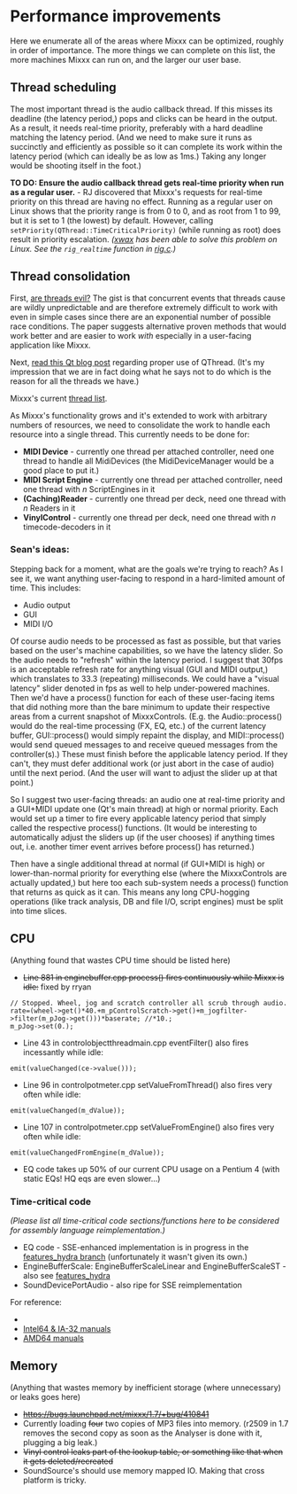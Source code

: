 # Performance improvements

Here we enumerate all of the areas where Mixxx can be optimized, roughly
in order of importance. The more things we can complete on this list,
the more machines Mixxx can run on, and the larger our user base.

## Thread scheduling

The most important thread is the audio callback thread. If this misses
its deadline (the latency period,) pops and clicks can be heard in the
output. As a result, it needs real-time priority, preferably with a hard
deadline matching the latency period. (And we need to make sure it runs
as succinctly and efficiently as possible so it can complete its work
within the latency period (which can ideally be as low as 1ms.) Taking
any longer would be shooting itself in the foot.)

**TO DO: Ensure the audio callback thread gets real-time priority when
run as a regular user.** - RJ discovered that Mixxx's requests for
real-time priority on this thread are having no effect. Running as a
regular user on Linux shows that the priority range is from 0 to 0, and
as root from 1 to 99, but it is set to 1 (the lowest) by default.
However, calling `setPriority(QThread::TimeCriticalPriority)` (while
running as root) does result in priority escalation.
*([xwax](http://www.xwax.co.uk/) has been able to solve this problem on
Linux. See the `rig_realtime` function in
[rig.c](http://github.com/yadler/xwax-yadler/blob/master/rig.c).)*

## Thread consolidation

First, [are threads
evil?](http://www.eecs.berkeley.edu/Pubs/TechRpts/2006/EECS-2006-1.pdf)
The gist is that concurrent events that threads cause are wildly
unpredictable and are therefore extremely difficult to work with even in
simple cases since there are an exponential number of possible race
conditions. The paper suggests alternative proven methods that would
work better and are easier to work *with* especially in a user-facing
application like Mixxx.

Next, [read this Qt blog
post](http://labs.trolltech.com/blogs/2010/06/17/youre-doing-it-wrong/)
regarding proper use of QThread. (It's my impression that we are in fact
doing what he says not to do which is the reason for all the threads we
have.)

Mixxx's current [thread list](threads).

As Mixxx's functionality grows and it's extended to work with arbitrary
numbers of resources, we need to consolidate the work to handle each
resource into a single thread. This currently needs to be done for:

  - **MIDI Device** - currently one thread per attached controller, need
    one thread to handle all MidiDevices (the MidiDeviceManager would be
    a good place to put it.)
  - **MIDI Script Engine** - currently one thread per attached
    controller, need one thread with *n* ScriptEngines in it
  - **(Caching)Reader** - currently one thread per deck, need one thread
    with *n* Readers in it
  - **VinylControl** - currently one thread per deck, need one thread
    with *n* timecode-decoders in it

### Sean's ideas:

Stepping back for a moment, what are the goals we're trying to reach? As
I see it, we want anything user-facing to respond in a hard-limited
amount of time. This includes:

  - Audio output
  - GUI
  - MIDI I/O

Of course audio needs to be processed as fast as possible, but that
varies based on the user's machine capabilities, so we have the latency
slider. So the audio needs to "refresh" within the latency period. I
suggest that 30fps is an acceptable refresh rate for anything visual
(GUI and MIDI output,) which translates to 33.3 (repeating)
milliseconds. We could have a "visual latency" slider denoted in fps as
well to help under-powered machines. Then we'd have a process() function
for each of these user-facing items that did nothing more than the bare
minimum to update their respective areas from a current snapshot of
MixxxControls. (E.g. the Audio::process() would do the real-time
processing (FX, EQ, etc.) of the current latency buffer, GUI::process()
would simply repaint the display, and MIDI::process() would send queued
messages to and receive queued messages from the controller(s).) These
must finish before the applicable latency period. If they can't, they
must defer additional work (or just abort in the case of audio) until
the next period. (And the user will want to adjust the slider up at that
point.)

So I suggest two user-facing threads: an audio one at real-time priority
and a GUI+MIDI update one (Qt's main thread) at high or normal priority.
Each would set up a timer to fire every applicable latency period that
simply called the respective process() functions. (It would be
interesting to automatically adjust the sliders up (if the user chooses)
if anything times out, i.e. another timer event arrives before process()
has returned.)

Then have a single additional thread at normal (if GUI+MIDI is high) or
lower-than-normal priority for everything else (where the MixxxControls
are actually updated,) but here too each sub-system needs a process()
function that returns as quick as it can. This means any long
CPU-hogging operations (like track analysis, DB and file I/O, script
engines) must be split into time slices.

## CPU

(Anything found that wastes CPU time should be listed here)

  - ~~Line 881 in enginebuffer.cpp process() fires
    <span class="underline">continuously</span> while Mixxx is idle:~~
    fixed by rryan

<!-- end list -->

    // Stopped. Wheel, jog and scratch controller all scrub through audio.
    rate=(wheel->get()*40.+m_pControlScratch->get()+m_jogfilter->filter(m_pJog->get()))*baserate; //*10.;
    m_pJog->set(0.);

  - Line 43 in controlobjectthreadmain.cpp eventFilter() also fires
    incessantly while idle:

<!-- end list -->

    emit(valueChanged(ce->value()));

  - Line 96 in controlpotmeter.cpp setValueFromThread() also fires very
    often while idle:

<!-- end list -->

    emit(valueChanged(m_dValue));

  - Line 107 in controlpotmeter.cpp setValueFromEngine() also fires very
    often while idle:

<!-- end list -->

    emit(valueChangedFromEngine(m_dValue));

  - EQ code takes up 50% of our current CPU usage on a Pentium 4 (with
    static EQs\! HQ eqs are even slower...)

### Time-critical code

*(Please list all time-critical code sections/functions here to be
considered for assembly language reimplementation.)*

  - EQ code - SSE-enhanced implementation is in progress in the
    [features\_hydra
    branch](https://code.launchpad.net/~mixxxdevelopers/mixxx/features_hydra)
    (unfortunately it wasn't given its own.)
  - EngineBufferScale: EngineBufferScaleLinear and EngineBufferScaleST -
    also see
    [features\_hydra](https://code.launchpad.net/~mixxxdevelopers/mixxx/features_hydra)
  - SoundDevicePortAudio - also ripe for SSE reimplementation

For reference:

  - [](http://www.agner.org/optimize/)
  - [Intel64 & IA-32
    manuals](http://developer.intel.com/products/processor/manuals/index.htm)
  - [AMD64
    manuals](http://support.amd.com/us/psearch/Pages/psearch.aspx?type=2.1&product=5.7&contentType=Tech+Doc+Processor&ostype=&keywords=&items=20)

## Memory

(Anything that wastes memory by inefficient storage (where unnecessary)
or leaks goes here)

  - ~~<https://bugs.launchpad.net/mixxx/1.7/+bug/410841>~~
  - Currently loading ~~four~~ two copies of MP3 files into memory.
    (r2509 in 1.7 removes the second copy as soon as the Analyser is
    done with it, plugging a big leak.)
  - ~~Vinyl control leaks part of the lookup table, or something like
    that when it gets deleted/recreated~~
  - SoundSource's should use memory mapped IO. Making that cross
    platform is tricky.
